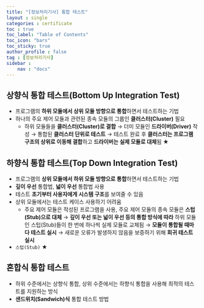 ```yaml
---
title: "[정보처리기사] 통합 테스트"
layout : single
categories : certificate
toc : true
toc_label: "Table of Contents"
toc_icon: "bars"
toc_sticky: true
author_profile : false
tag : [정보처리기사]
sidebar :
    nav : "docs"
---
```


## 상향식 통합 테스트(Bottom Up Integration Test)
- 프로그램의 **하위 모듈에서 상위 모듈 방향으로 통합**하면서 테스트하는 기법
- 하나의 주요 제어 모듈과 관련된 종속 모듈의 그룹인 **클러스터(Cluster)** 필요
  - 하위 모듈들을 **클러스터(Cluster)로 결합** → 더미 모듈인 **드라이버(Driver)** 작성 → 통합된 **클러스터 단위로 테스트** → 테스트 완료 후 **클러스터는 프로그램 구조의 상위로 이동해 결합**하고 **드라이버는 실제 모듈로 대체**됨 ★

## 하향식 통합 테스트(Top Down Integration Test)
- 프로그램의 **상위 모듈에서 하위 모듈 방향으로 통합**하면서 테스트하는 기법
- **깊이 우선** 통합법, **넓이 우선** 통합법 사용
- 테스트 **초기부터 사용자에게 시스템 구조**를 보여줄 수 있음
- 상위 모듈에서는 테스트 케이스 사용하기 어려움
  - 주요 제어 모듈은 작성된 프로그램을 사용, 주요 제어 모듈의 종속 모듈은 **스텁(Stub)으로 대체** → **깊이 우선 또는 넓이 우선 등의 통합 방식에 따라** 하위 모듈인 스텁(Stub)들이 한 번에 하나씩 실제 모듈로 교체됨 → **모듈이 통합될 때마다 테스트 실시** → 새로운 오류가 발생하지 않음을 보증하기 위해 **회귀 테스트 실시**
- `스텁(Stub)` ★

## 혼합식 통합 테스트
- 하위 수준에서는 상향식 통합, 상위 수준에서는 하향식 통합을 사용해 최적의 테스트를 지원하는 방식
- **샌드위치(Sandwich)식** 통합 테스트 방법